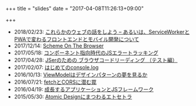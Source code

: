 +++
title = "slides"
date = "2017-04-08T11:26:13+09:00"

+++

- 2018/02/23: <a href="https://speakerdeck.com/edwardkenfox/korerakafalseuebufalsehua-wosiyou-aruiha-serviceworkertopwadebian-waruhurontoendotomobairukai-fa-nituite" target="_blank">これらかのウェブの話をしよう – あるいは、ServiceWorkerとPWAで変わるフロントエンドとモバイル開発について</a>
- 2017/12/14: <a href="https://speakerdeck.com/edwardkenfox/scheme-on-the-browser" target="_blank">Scheme On The Browser</a>
- 2017/05/18: <a href="https://speakerdeck.com/edwardkenfox/konhonentozhi-xiang-shi-dai-falsejseratoratukinku" target="_blank">コンポーネント指向時代のJSエラートラッキング</a>
- 2017/04/28: <a href="https://speakerdeck.com/edwardkenfox/jserfalsetamefalse-burauzakodorideingu-tesutobian" target="_blank">JSerのための ブラウザコードリーディング （テスト編）</a>
- 2017/02/07: <a href="https://speakerdeck.com/edwardkenfox/hazimetefalseconsole-dot-log" target="_blank">はじめてのconsole.log</a>
- 2016/10/13: <a href="https://speakerdeck.com/edwardkenfox/viewmodelhadezainpatanfalsemeng-wojian-ruka" target="_blank">ViewModelはデザインパターンの夢を見るか</a>
- 2016/07/21: <a href="https://speakerdeck.com/edwardkenfox/fetchtocorsniqian-mumin" target="_blank">fetchとCORSに潜む罠</a>
- 2016/04/19: <a href="https://speakerdeck.com/edwardkenfox/cheng-chang-suruapurikesiyontojshuremuwaku" target="_blank">成長するアプリケーションとJSフレームワーク</a>
- 2015/05/30: <a href="https://speakerdeck.com/edwardkenfox/atomic-designnimatuwaruetosetora" target="_blank">Atomic Designにまつわるエトセトラ</a>
